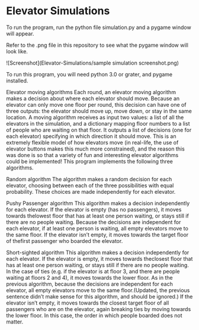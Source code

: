 # Elevator Simulations

To run the program, run the python file simulation.py and a pygame window will appear.

Refer to the .png file in this repository to see what the pygame window will look like.

![Screenshot](Elevator-Simulations/sample simulation screenshot.png)

To run this program, you will need python 3.0 or grater, and pygame installed.

Elevator moving algorithms
Each round, an elevator moving algorithm makes a decision about where each elevator should move.
Because an elevator can only move one floor per round, this decision can have one of three outputs: the
elevator should move up, move down, or stay in the same location.
A moving algorithm receives as input two values: a list of all the elevators in the simulation, and a
dictionary mapping floor numbers to a list of people who are waiting on that floor. It outputs a list of
decisions (one for each elevator) specifying in which direction it should move.
This is an extremely flexible model of how elevators move (in real-life, the use of elevator buttons makes
this much more constrained), and the reason this was done is so that a variety of
fun and interesting elevator algorithms could be implemented! This program implements the following three
algorithms.

Random algorithm
The algorithm makes a random decision for each elevator, choosing between each of the three
possibilities with equal probability. These choices are made independently for each elevator.

Pushy Passenger algorithm
This algorithm makes a decision independently for each elevator.
If the elevator is empty (has no passengers), it moves towards thelowest floor that has at least one
person waiting, or stays still if there are no people waiting. Because the decisions are independent for
each elevator, if at least one person is waiting, all empty elevators move to the same floor.
If the elevator isn’t empty, it moves towards the target floor of thefirst passenger who boarded the
elevator.

Short-sighted algorithm
This algorithm makes a decision independently for each elevator.
If the elevator is empty, it moves towards theclosest floor that has at least one person waiting, or stays
still if there are no people waiting. In the case of ties (e.g. if the elevator is at floor 3, and there are
people waiting at floors 2 and 4), it moves towards the lower floor. As in the previous algorithm, because
the decisions are independent for each elevator, all empty elevators move to the same floor.(Updated,
the previous sentence didn’t make sense for this algorithm, and should be ignored.)
If the elevator isn’t empty, it moves towards the closest target floor of all passengers who are on the
elevator, again breaking ties by moving towards the lower floor. In this case, the order in which people
boarded does not matter.
